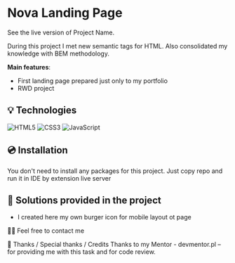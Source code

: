# Nova Landing Page
See the live version of Project Name.

During this project I met new semantic tags for HTML. Also consolidated my knowledge with BEM methodology. 

**Main features**:

- First landing page prepared just only to my portfolio
- RWD project


## 💡 Technologies
![HTML5](https://img.shields.io/badge/html5-%23E34F26.svg?style=for-the-badge&logo=html5&logoColor=white)
![CSS3](https://img.shields.io/badge/css3-%231572B6.svg?style=for-the-badge&logo=css3&logoColor=white)
![JavaScript](https://img.shields.io/badge/javascript-%23323330.svg?style=for-the-badge&logo=javascript&logoColor=%23F7DF1E)



## 💿 Installation
You don't need to install any packages for this project. Just copy repo and run it in IDE by extension live server


## 🤔 Solutions provided in the project

- I created here my own burger icon for mobile layout ot page



🙋‍♂️ Feel free to contact me

👏 Thanks / Special thanks / Credits
Thanks to my Mentor - devmentor.pl – for providing me with this task and for code review.
